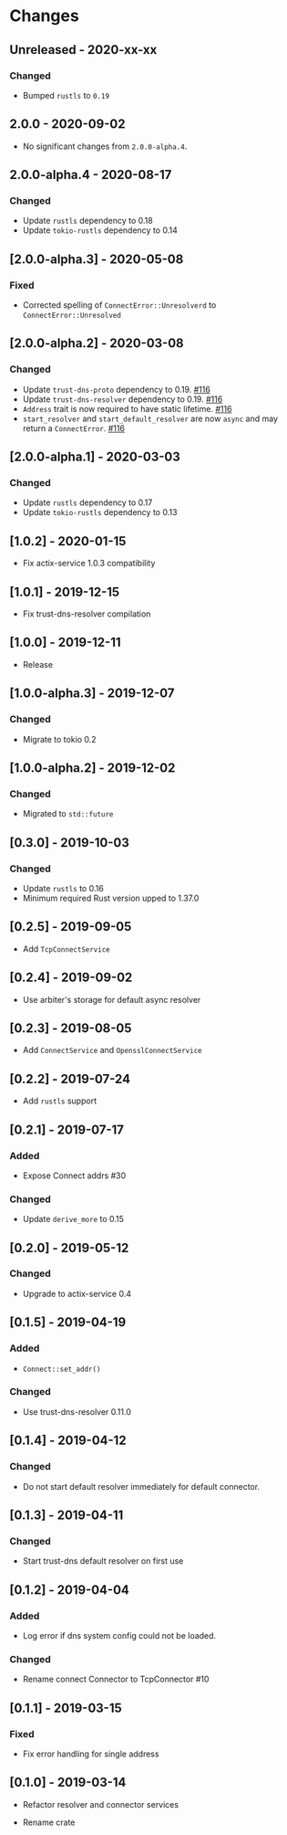 # Changes

## Unreleased - 2020-xx-xx

### Changed

* Bumped `rustls` to `0.19`

## 2.0.0 - 2020-09-02
- No significant changes from `2.0.0-alpha.4`.

## 2.0.0-alpha.4 - 2020-08-17

### Changed

* Update `rustls` dependency to 0.18
* Update `tokio-rustls` dependency to 0.14


## [2.0.0-alpha.3] - 2020-05-08

### Fixed

* Corrected spelling of `ConnectError::Unresolverd` to `ConnectError::Unresolved`

## [2.0.0-alpha.2] - 2020-03-08

### Changed

* Update `trust-dns-proto` dependency to 0.19. [#116]
* Update `trust-dns-resolver` dependency to 0.19. [#116]
* `Address` trait is now required to have static lifetime. [#116]
* `start_resolver` and `start_default_resolver` are now `async` and may return a `ConnectError`. [#116]

[#116]: https://github.com/actix/actix-net/pull/116

## [2.0.0-alpha.1] - 2020-03-03

### Changed

* Update `rustls` dependency to 0.17
* Update `tokio-rustls` dependency to 0.13

## [1.0.2] - 2020-01-15

* Fix actix-service 1.0.3 compatibility

## [1.0.1] - 2019-12-15

* Fix trust-dns-resolver compilation

## [1.0.0] - 2019-12-11

* Release

## [1.0.0-alpha.3] - 2019-12-07

### Changed

* Migrate to tokio 0.2


## [1.0.0-alpha.2] - 2019-12-02

### Changed

* Migrated to `std::future`


## [0.3.0] - 2019-10-03

### Changed

* Update `rustls` to 0.16
* Minimum required Rust version upped to 1.37.0

## [0.2.5] - 2019-09-05

* Add `TcpConnectService`

## [0.2.4] - 2019-09-02

* Use arbiter's storage for default async resolver

## [0.2.3] - 2019-08-05

* Add `ConnectService` and `OpensslConnectService`

## [0.2.2] - 2019-07-24

* Add `rustls` support

## [0.2.1] - 2019-07-17

### Added

* Expose Connect addrs #30

### Changed

* Update `derive_more` to 0.15


## [0.2.0] - 2019-05-12

### Changed

* Upgrade to actix-service 0.4


## [0.1.5] - 2019-04-19

### Added

* `Connect::set_addr()`

### Changed

* Use trust-dns-resolver 0.11.0


## [0.1.4] - 2019-04-12

### Changed

* Do not start default resolver immediately for default connector.


## [0.1.3] - 2019-04-11

### Changed

* Start trust-dns default resolver on first use

## [0.1.2] - 2019-04-04

### Added

* Log error if dns system config could not be loaded.

### Changed

* Rename connect Connector to TcpConnector #10


## [0.1.1] - 2019-03-15

### Fixed

* Fix error handling for single address


## [0.1.0] - 2019-03-14

* Refactor resolver and connector services

* Rename crate
